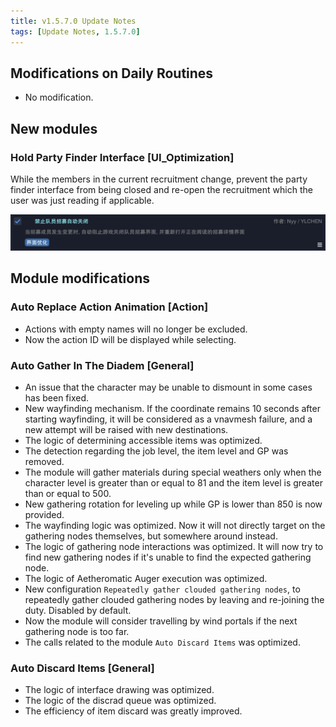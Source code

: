 ```yaml
---
title: v1.5.7.0 Update Notes
tags: [Update Notes, 1.5.7.0]
---
```


## Modifications on Daily Routines

 - No modification.

## New modules

### Hold Party Finder Interface [UI_Optimization]

While the members in the current recruitment change, prevent the party finder interface from being closed and re-open the recruitment which the user was just reading if applicable.

![NoAutoClosePartyFinder](/assets/Changelog/1.5.7.0/NoAutoClosePartyFinder.png)

## Module modifications

### Auto Replace Action Animation [Action]

- Actions with empty names will no longer be excluded.
- Now the action ID will be displayed while selecting.

### Auto Gather In The Diadem [General]

- An issue that the character may be unable to dismount in some cases has been fixed.
- New wayfinding mechanism. If the coordinate remains 10 seconds after starting wayfinding, it will be considered as a vnavmesh failure, and a new attempt will be raised with new destinations.
- The logic of determining accessible items was optimized.
- The detection regarding the job level, the item level and GP was removed.
- The module will gather materials during special weathers only when the character level is greater than or equal to 81 and the item level is greater than or equal to 500.
- New gathering rotation for leveling up while GP is lower than 850 is now provided.
- The wayfinding logic was optimized. Now it will not directly target on the gathering nodes themselves, but somewhere around instead.
- The logic of gathering node interactions was optimized. It will now try to find new gathering nodes if it's unable to find the expected gathering node.
- The logic of Aetheromatic Auger execution was optimized.
- New configuration `Repeatedly gather clouded gathering nodes`, to repeatedly gather clouded gathering nodes by leaving and re-joining the duty. Disabled by default.
- Now the module will consider travelling by wind portals if the next gathering node is too far.
- The calls related to the module `Auto Discard Items` was optimized.

### Auto Discard Items [General]

- The logic of interface drawing was optimized.
- The logic of the discrad queue was optimized.
- The efficiency of item discard was greatly improved.